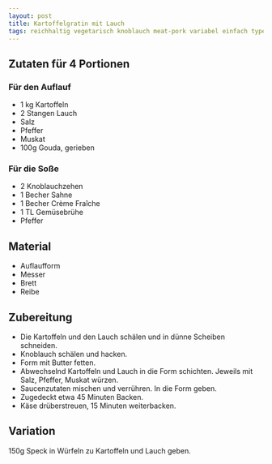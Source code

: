 ```yaml
---
layout: post
title: Kartoffelgratin mit Lauch
tags: reichhaltig vegetarisch knoblauch meat-pork variabel einfach type-casserole side-potatoes origin-france
---
```


## Zutaten für 4 Portionen 
### Für den Auflauf
* 1 kg Kartoffeln  
* 2 Stangen Lauch
* Salz
* Pfeffer
* Muskat
* 100g Gouda, gerieben 

### Für die Soße
* 2 Knoblauchzehen  
* 1 Becher Sahne
* 1 Becher Crème Fraîche 
* 1 TL Gemüsebrühe
* Pfeffer  

## Material
* Auflaufform  
* Messer  
* Brett  
* Reibe  
  
## Zubereitung  
* Die Kartoffeln und den Lauch schälen und in dünne Scheiben schneiden.
* Knoblauch schälen und hacken.
* Form mit Butter fetten.
* Abwechselnd Kartoffeln und Lauch in die Form schichten. Jeweils mit Salz, Pfeffer, Muskat würzen.
* Saucenzutaten mischen und verrühren. In die Form geben.
* Zugedeckt etwa 45 Minuten Backen.
* Käse drüberstreuen, 15 Minuten weiterbacken.

## Variation
150g Speck in Würfeln zu Kartoffeln und Lauch geben.